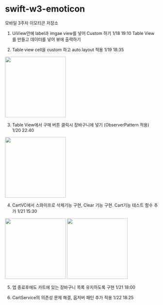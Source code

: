 # swift-w3-emoticon
모바일 3주차 이모티콘 저장소


1. UiView안에 label과 imgae view를 넣어 Custom 하기  1/18 19:10
    Table View를 만들고 데이터를 넣어 뷰에 출력하기


2. Table view cell을 custom 하고 auto layout 적용 1/19 18:35
<div>
<img width = "200" src = "https://user-images.githubusercontent.com/45382324/105030392-11cad880-5a97-11eb-83f9-68e712189d64.png"> </div>

3. Table View에서 구매 버튼 클릭시 장바구니에 넣기 (ObserverPattern 적용) 1/20 22:40

<div>
<img width = "200" src = "https://user-images.githubusercontent.com/45382324/105300915-47d69c80-5bfe-11eb-98dc-3cd8501178e4.png"></div>

4. CartVC에서 스와이프로 삭제기능 구현, Clear 기능 구현.  Cart기능 테스트 함수 추가 1/21 15:30
<div><img width = "200" src = "https://user-images.githubusercontent.com/45382324/105300896-46a56f80-5bfe-11eb-8194-31ffffa20814.png">
<img width = "200" src = "https://user-images.githubusercontent.com/45382324/105300860-44431580-5bfe-11eb-8cad-70e09008e4f9.png"></div>

5. 앱 종료후에도 카트에 있는 장바구니 목록 유지하도록 구현 1/21 18:00

6. CartService의 의존성 문제 해결, 옵저버 패턴 추가 적용 1/22 18:25
